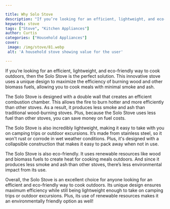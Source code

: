```yaml
---

title: Why Solo Stove
description: "If you’re looking for an efficient, lightweight, and eco-friendly way to cook outdoors, then the Solo Stove is the perfect solutio...see more detail"
keywords: stove
tags: ["Stove", "Kitchen Appliances"]
author: Curtis
categories: ["Household Appliances"]
cover: 
 image: /img/stove/81.webp
 alt: 'A household stove showing value for the user'

---
```


If you’re looking for an efficient, lightweight, and eco-friendly way to cook outdoors, then the Solo Stove is the perfect solution. This innovative stove uses a unique design to maximize the efficiency of burning wood and other biomass fuels, allowing you to cook meals with minimal smoke and ash. 

The Solo Stove is designed with a double wall that creates an efficient combustion chamber. This allows the fire to burn hotter and more efficiently than other stoves. As a result, it produces less smoke and ash than traditional wood-burning stoves. Plus, because the Solo Stove uses less fuel than other stoves, you can save money on fuel costs. 

The Solo Stove is also incredibly lightweight, making it easy to take with you on camping trips or outdoor excursions. It’s made from stainless steel, so it won't rust or corrode in wet weather conditions. Plus, it's designed with a collapsible construction that makes it easy to pack away when not in use. 

The Solo Stove is also eco-friendly. It uses renewable resources like wood and biomass fuels to create heat for cooking meals outdoors. And since it produces less smoke and ash than other stoves, there’s less environmental impact from its use. 

Overall, the Solo Stove is an excellent choice for anyone looking for an efficient and eco-friendly way to cook outdoors. Its unique design ensures maximum efficiency while still being lightweight enough to take on camping trips or outdoor excursions. Plus, its use of renewable resources makes it an environmentally friendly option as well!
